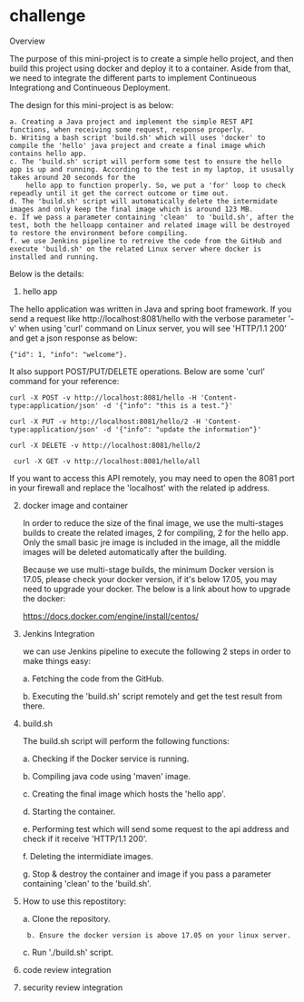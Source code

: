 # challenge

Overview

  The purpose of this mini-project is to create a simple hello project, and then build this project using docker and deploy it to a container. Aside from that, we need to integrate the different parts to implement Continueous Integrationg and Continueous Deployment.
  
  The design for this mini-project is as below:
  
    a. Creating a Java project and implement the simple REST API functions, when receiving some request, response properly.
    b. Writing a bash script 'build.sh' which will uses 'docker' to compile the 'hello' java project and create a final image which contains hello app.
    c. The 'build.sh' script will perform some test to ensure the hello app is up and running. According to the test in my laptop, it ususally takes around 20 seconds for the 
        hello app to function properly. So, we put a 'for' loop to check repeadly until it get the correct outcome or time out.
    d. The 'build.sh' script will automatically delete the intermidate images and only keep the final image which is around 123 MB.
    e. If we pass a parameter containing 'clean'  to 'build.sh', after the test, both the helloapp container and related image will be destroyed to restore the environment before compiling.
    f. we use Jenkins pipeline to retreive the code from the GitHub and execute 'build.sh' on the related Linux server where docker is installed and running.
    
Below is the details:


1. hello app
  
  The hello application was written in Java and spring boot framework. If you send a request like http://localhost:8081/hello with the verbose parameter '-v' when using 'curl' command on Linux server, you will see 'HTTP/1.1 200' and get a json response as below:
  
    {"id": 1, "info": "welcome"}.
  
  It also support POST/PUT/DELETE operations. Below are some 'curl' command for your reference:
        
    curl -X POST -v http://localhost:8081/hello -H 'Content-type:application/json' -d '{"info": "this is a test."}' 
     
    curl -X PUT -v http://localhost:8081/hello/2 -H 'Content-type:application/json' -d '{"info": "update the information"}'
     
    curl -X DELETE -v http://localhost:8081/hello/2
     
     curl -X GET -v http://localhost:8081/hello/all
     
  If you want to access this API remotely, you may need to open the 8081 port in your firewall and replace the 'localhost' with the related ip address.
     
2. docker image and container

   In order to reduce the size of the final image, we use the multi-stages builds to create the related images, 2 for compiling, 2 for the hello app.
   Only the small basic jre image is included in the image,  all the middle images will be deleted automatically after the building.
   
   Because we use multi-stage builds, the minimum Docker version is 17.05, please check your docker version, if it's below 17.05, you may need to upgrade your docker.
   The below is a link about how to upgrade the docker:
   
   https://docs.docker.com/engine/install/centos/
   
   
3. Jenkins Integration

   we can use Jenkins pipeline to execute the following 2 steps in order to make things easy:
   
    a. Fetching the code from the GitHub.
   
    b. Executing the 'build.sh' script remotely and get the test result from there.
   
4. build.sh 

   The build.sh script will perform the following functions:
   
    a. Checking if the Docker service is running.
   
    b. Compiling java code using 'maven' image.
   
    c. Creating the final image which hosts the 'hello app'.
   
    d. Starting the container.
   
    e. Performing test which will send some request to the api address and check if it receive 'HTTP/1.1 200'.
   
    f. Deleting the intermidiate images.
   
    g. Stop & destroy the container and image if you pass a parameter containing 'clean' to the 'build.sh'.
   
   
5. How to use this repostitory:

  	a. Clone the repository.
  
 		b. Ensure the docker version is above 17.05 on your linux server.
  
  	c. Run './build.sh' script.
  
  
6. code review integration

7. security review integration
   
   
